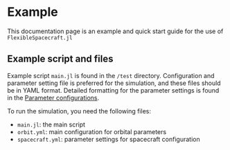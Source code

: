# Example

This documentation page is an example and quick start guide for the use of `FlexibleSpacecraft.jl`

## Example script and files

Example script `main.jl` is found in the `/test` directory. Configuration and parameter setting file is preferred for the simulation, and these files should be in YAML format. Detailed formatting for the parameter settings is found in the [Parameter configurations]().

To run the simulation, you need the following files:

* `main.jl`: the main script
* `orbit.yml`: main configuration for orbital parameters
* `spacecraft.yml`: parameter settings for spacecraft configuration
